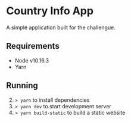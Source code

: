 # Country Info App

A simple application built for the challengue.

## Requirements

- Node v10.16.3
- Yarn

## Running

2. `> yarn` to install dependencies
3. `> yarn dev` to start development server
4. `> yarn build-static` to build a static website
